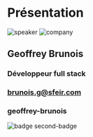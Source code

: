 <!-- .slide: class="speaker-slide" -->

# Présentation

![speaker](./assets/images/speaker/Geoffrey.jpg)
![company](./assets/images/speaker/logo-sfeir-blanc.png)

<h2>Geoffrey <span>Brunois</span></h2>


### Développeur full stack
<!-- .element: class="icon-rule icon-first" -->

### brunois.g@sfeir.com
<!-- .element: class="icon-email icon-second" -->

### geoffrey-brunois
<!-- .element: class="icon-linkedin icon-third" -->

![badge second-badge](./assets/images/speaker/OpenJS_JSNAD.svg)
